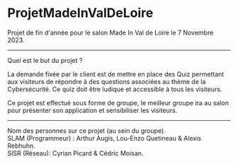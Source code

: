 # ProjetMadeInValDeLoire

Projet de fin d'année pour le salon Made In Val de Loire le 7 Novembre 2023.

--------------------------------------------

Quel est le but du projet ?

La demande fixée par le client est de mettre en place des Quiz permettant aux visiteurs de répondre à des questions associées au thème de la Cybersécurité.
Ce quiz doit être ludique et accessible à tous les visiteurs.

Ce projet est effectué sous forme de groupe, le meilleur groupe ira au salon pour présenter son application et sensibiliser les visiteurs.

--------------------------------------------

Nom des personnes sur ce projet (au sein du groupe).                                                             
SLAM (Programmeur) : Arthur Augis, Lou-Enzo Quetineau & Alexis Rebhuhn.                                          
SISR (Réseau): Cyrian Picard & Cédric Moisan.



